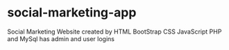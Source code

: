 # social-marketing-app
Social Marketing Website created by HTML BootStrap CSS JavaScript PHP and MySql
has admin and user logins
